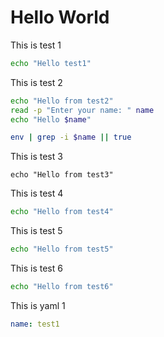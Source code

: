 # Hello World

This is test 1

```bash {"name": "test1", "description": "This is test 1"}
echo "Hello test1"
```

This is test 2

```bash {"name": "test2", "description": "This is test 2"}
echo "Hello from test2"
read -p "Enter your name: " name
echo "Hello $name"

env | grep -i $name || true
```

This is test 3

```
echo "Hello from test3"
```


This is test 4

```bash {"name": "test4", "description": "This is test 4"}
echo "Hello from test4"
```

This is test 5

```bash {"name": "test5", "description": "This is test 5"}
echo "Hello from test5"
```

This is test 6

```bash {"name": "test6", "description": "This is test 6"}
echo "Hello from test6"
```

This is yaml 1

```yaml
name: test1
```
